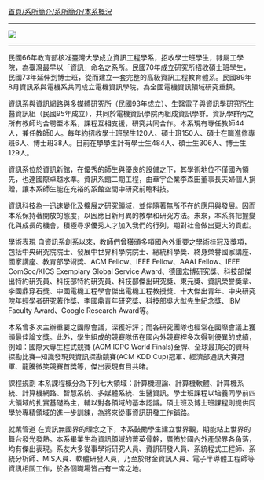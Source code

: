 [首頁/系所簡介/系所簡介/本系概況](https://www.csie.ntu.edu.tw/intro/super_pages.php?ID=intro&Sn=1)

---

![](http://i.imgur.com/y3inpxx.png)

---

民國66年教育部核准臺灣大學成立資訊工程學系，招收學士班學生，隸屬工學院，為臺灣最早以「資訊」命名之系所。民國70年成立研究所招收碩士班學生，民國73年延伸到博士班，從而建立一套完整的高級資訊工程教育體系。民國89年8月資訊系與電機系共同成立電機資訊學院，為全國電機資訊領域研究重鎮。
 
資訊系與資訊網路與多媒體研究所（民國93年成立）、生醫電子與資訊學研究所生醫資訊組（民國95年成立），共同於電機資訊學院內組成資訊學群。資訊學群內之所有教師均合聘至本系，課程互相支援，研究共同合作。本系現有專任教師44人，兼任教師8人。每年約招收學士班學生120人、碩士班150人、碩士在職進修專班6人、博士班38人。目前在學學生計有學士生484人、碩士生306人、博士生129人。
 
資訊系位於資訊新館，在優秀的師生與優良的設備之下，其學術地位不僅國內領先，也達國際卓越水準。資訊系館二期工程，由華宇企業李森田董事長夫婦個人捐贈，讓本系師生能在充裕的系館空間中研究前瞻科技。
 
資訊科技為一迅速變化及擴展之研究領域，並伴隨著無所不在的應用與發展。因而本系保持著開放的態度，以因應日新月異的教學和研究方法。未來，本系將把握變化與成長的機會，積極尋求優秀人才加入我們的行列，期對社會做出更大的貢獻。

學術表現
自資訊系創系以來，教師們曾獲頒多項國內外重要之學術桂冠及獎項，包括中央研究院院士、發展中世界科學院院士、總統科學獎、終身榮譽國家講座、國家講座、教育部學術獎、ACM Fellow、IEEE Fellow、AAAI Fellow、IEEE ComSoc/KICS Exemplary Global Service Award、德國宏博研究獎、科技部傑出特約研究員、科技部特約研究員、科技部傑出研究獎、東元獎、資訊榮譽獎章、李國鼎穿石獎、中國電機工程學會傑出電機工程教授獎、十大傑出青年、中央研究院年輕學者研究著作獎、李國鼎青年研究獎、科技部吳大猷先生紀念獎、IBM Faculty Award、Google Research Award等。
 
本系曾多次主辦重要之國際會議，深獲好評；而各研究團隊也經常在國際會議上獲頒最佳論文獎。此外，學生組成的競賽隊伍在國內外競賽裡多次得到優異的成績，例如：國際大專生程式競賽 (ACM ICPC World Finals)金牌、全球最頂尖的資料探勘比賽─知識發現與資訊探勘競賽(ACM KDD Cup)冠軍、經濟部通訊大賽冠軍、龍騰微笑競賽首獎等，傑出表現有目共睹。

課程規劃
本系課程概分為下列七大領域：計算機理論、計算機軟體、計算機系統、計算機網路、智慧系統、多媒體系統、生醫資訊。學士班課程以培養同學前四大領域的扎實基礎為主，輔以對各領域的基本認識。碩士班及博士班課程則提供同學於專精領域的進一步訓練，為將來從事資訊研發工作鋪路。

就業管道
在資訊無國界的理念之下，本系鼓勵學生建立世界觀，期能站上世界的舞台發光發熱。本系畢業生為資訊領域的菁英骨幹，廣佈於國內外產學界各角落，均有傑出表現。系友大多從事學術研究人員、資訊研發人員、系統程式工程師、系統分析師、MIS人員、軟體研發人員，乃至於財金資訊人員、電子半導體工程師等資訊相關工作，於各個職場皆占有一席之地。